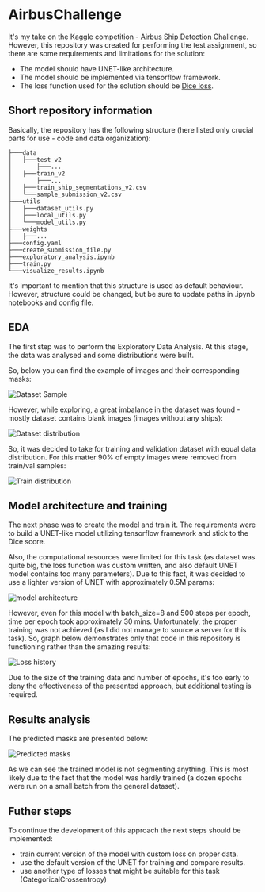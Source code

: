 # AirbusChallenge

It's my take on the Kaggle competition - [Airbus Ship Detection Challenge](https://www.kaggle.com/competitions/airbus-ship-detection). However, this repository was created for performing the test assignment, so there are some requirements and limitations for the solution:

* The model should have UNET-like architecture.
* The model should be implemented via tensorflow framework.
* The loss function used for the solution should be [Dice loss](https://paperswithcode.com/method/dice-loss).

## Short repository information

Basically, the repository has the following structure (here listed only crucial parts for use - code and data organization):
```
├───data
│   ├───test_v2
│       ├───...
│   ├───train_v2
│       ├───...
│   ├───train_ship_segmentations_v2.csv
│   └───sample_submission_v2.csv
├───utils
│   ├───dataset_utils.py
│   ├───local_utils.py
│   └───model_utils.py
├───weights
│   ├───...
├───config.yaml
├───create_submission_file.py
├───exploratory_analysis.ipynb
├───train.py
└───visualize_results.ipynb
```

It's important to mention that this structure is used as default behaviour. However, structure could be changed, but be sure to update paths in .ipynb notebooks and config file.

## EDA

The first step was to perform the Exploratory Data Analysis. At this stage, the data was analysed and some distributions were built. 

So, below you can find the example of images and their corresponding masks:

![Dataset Sample](media/dataset_sample_visualization.png)

However, while exploring, a great imbalance in the dataset was found - mostly dataset contains blank images (images without any ships):

![Dataset distribution](media/dataset_distribution.png)

So, it was decided to take for training and validation dataset with equal data distribution. For this matter 90% of empty images were removed from train/val samples:

![Train distribution](media/train_distr.png)

## Model architecture and training

The next phase was to create the model and train it. The requirements  were to build a UNET-like model utilizing tensorflow framework and stick to the Dice score. 

Also, the computational resources were limited  for this task (as dataset was quite big, the loss function was custom written, and also default UNET model contains too many parameters). Due to this fact, it was decided to use a lighter version of UNET with approximately 0.5M params:

![model architecture](media/model.png)

However, even for this model with batch_size=8 and 500 steps per epoch, time per epoch took approximately 30 mins. Unfortunately, the proper training was not achieved (as I did not manage to source a server for this task). So, graph below demonstrates only that code in this repository is functioning rather than the amazing results:

![Loss history](media/model_history.png)

Due to the size of the training data and number of epochs, it's too early to deny the effectiveness of the presented approach, but additional testing is required.

## Results analysis

The predicted masks are presented below:

![Predicted masks](media/output.png)

As we can see the trained model is not segmenting anything. This is most likely due to the fact that the model was hardly trained (a dozen epochs were run on a small batch from the general dataset).

## Futher steps

To continue the development of this approach the next steps should be implemented:
* train current version of the model with custom loss on proper data.
* use the default version of the UNET for training and compare results.
* use another type of losses that might be suitable for this task (CategoricalCrossentropy)
